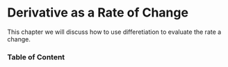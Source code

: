 # Derivative as a Rate of Change

This chapter we will discuss how to use differetiation to evaluate the rate a change.

### Table of Content

